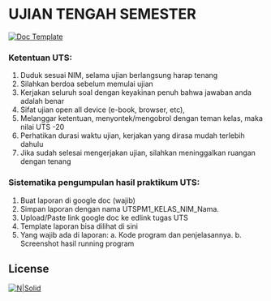 # UJIAN TENGAH SEMESTER
[![Doc Template](https://cdn-icons-png.flaticon.com/256/8242/8242988.png)](https://docs.google.com/document/d/1JE9VVDDQjG1-R01gzwKurNRblzfHasBc/edit?usp=sharing&ouid=104519461184295493054&rtpof=true&sd=true)

### Ketentuan UTS:
1.	Duduk sesuai NIM, selama ujian berlangsung harap tenang
2.	Silahkan berdoa sebelum memulai ujian
3.	Kerjakan seluruh soal dengan keyakinan penuh bahwa jawaban anda adalah benar
4.	Sifat ujian open all device (e-book, browser, etc),
5.	Melanggar ketentuan, menyontek/mengobrol dengan teman kelas, maka nilai UTS -20
6.	Perhatikan durasi waktu ujian, kerjakan yang dirasa mudah terlebih dahulu
7.	Jika sudah selesai mengerjakan ujian, silahkan meninggalkan ruangan dengan tenang

### Sistematika pengumpulan hasil praktikum UTS:
1.	Buat laporan di google doc (wajib)
2.	Simpan laporan dengan nama UTSPM1_KELAS_NIM_Nama.    
3.	Upload/Paste link google doc ke edlink tugas UTS
4.	Template laporan bisa dilihat di sini
5.	Yang wajib ada di laporan: 
a.	Kode program dan penjelasannya.
b.	Screenshot hasil running program



## License
[![N|Solid](https://pnm.ac.id/assets/img/top-logo.png)](https://ti.pnm.ac.id/)
